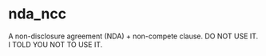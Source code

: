 # nda_ncc
A non-disclosure agreement (NDA) + non-compete clause. DO NOT USE IT. I TOLD YOU NOT TO USE IT.
